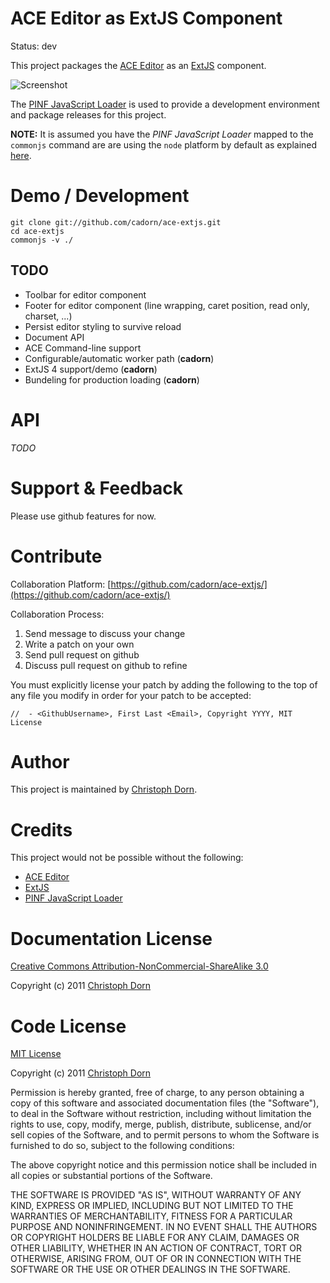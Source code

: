 ACE Editor as ExtJS Component
=============================

Status: dev

This project packages the [ACE Editor](http://ace.ajax.org/) as an [ExtJS](http://www.sencha.com/products/extjs/) component.

![Screenshot](https://github.com/cadorn/ace-extjs/raw/master/docs/images/screenshot_1.png)

The [PINF JavaScript Loader](https://github.com/pinf/loader-js) is used to provide a development environment and package releases for this project.

**NOTE:** It is assumed you have the _PINF JavaScript Loader_ mapped to the `commonjs` command are are using the `node` platform by default as explained [here](https://github.com/pinf/loader-js/blob/master/docs/Setup.md).


Demo / Development
==================

    git clone git://github.com/cadorn/ace-extjs.git
    cd ace-extjs
    commonjs -v ./

TODO
----

  * Toolbar for editor component
  * Footer for editor component (line wrapping, caret position, read only, charset, ...)
  * Persist editor styling to survive reload
  * Document API
  * ACE Command-line support
  * Configurable/automatic worker path (__cadorn__)
  * ExtJS 4 support/demo (__cadorn__)
  * Bundeling for production loading (__cadorn__)


API
===

_TODO_


Support & Feedback
==================

Please use github features for now.


Contribute
==========

Collaboration Platform: [https://github.com/cadorn/ace-extjs/](https://github.com/cadorn/ace-extjs/)

Collaboration Process:

  1. Send message to discuss your change
  2. Write a patch on your own
  3. Send pull request on github
  4. Discuss pull request on github to refine

You must explicitly license your patch by adding the following to the top of any file you modify
in order for your patch to be accepted:

    //  - <GithubUsername>, First Last <Email>, Copyright YYYY, MIT License


Author
======

This project is maintained by [Christoph Dorn](http://www.christophdorn.com/).


Credits
=======

This project would not be possible without the following:

  * [ACE Editor](http://ace.ajax.org/)
  * [ExtJS](http://www.sencha.com/products/extjs/)
  * [PINF JavaScript Loader](https://github.com/pinf/loader-js)


Documentation License
=====================

[Creative Commons Attribution-NonCommercial-ShareAlike 3.0](http://creativecommons.org/licenses/by-nc-sa/3.0/)

Copyright (c) 2011 [Christoph Dorn](http://www.christophdorn.com/)


Code License
============

[MIT License](http://www.opensource.org/licenses/mit-license.php)

Copyright (c) 2011 [Christoph Dorn](http://www.christophdorn.com/)

Permission is hereby granted, free of charge, to any person obtaining a copy
of this software and associated documentation files (the "Software"), to deal
in the Software without restriction, including without limitation the rights
to use, copy, modify, merge, publish, distribute, sublicense, and/or sell
copies of the Software, and to permit persons to whom the Software is
furnished to do so, subject to the following conditions:

The above copyright notice and this permission notice shall be included in
all copies or substantial portions of the Software.

THE SOFTWARE IS PROVIDED "AS IS", WITHOUT WARRANTY OF ANY KIND, EXPRESS OR
IMPLIED, INCLUDING BUT NOT LIMITED TO THE WARRANTIES OF MERCHANTABILITY,
FITNESS FOR A PARTICULAR PURPOSE AND NONINFRINGEMENT. IN NO EVENT SHALL THE
AUTHORS OR COPYRIGHT HOLDERS BE LIABLE FOR ANY CLAIM, DAMAGES OR OTHER
LIABILITY, WHETHER IN AN ACTION OF CONTRACT, TORT OR OTHERWISE, ARISING FROM,
OUT OF OR IN CONNECTION WITH THE SOFTWARE OR THE USE OR OTHER DEALINGS IN
THE SOFTWARE.
